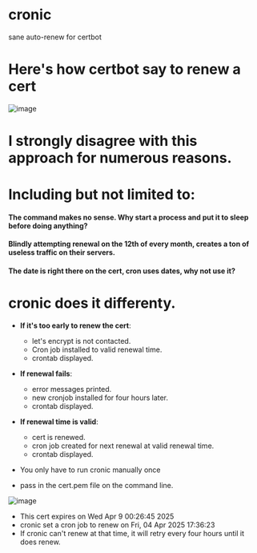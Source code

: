 # cronic
sane auto-renew for certbot
# Here's how certbot say to renew a cert

![image](https://github.com/user-attachments/assets/1c1d8bc7-a170-4e77-b451-f42f0ad16582)

# I strongly disagree with this approach for numerous reasons.
# Including but not limited to:
#### The command makes no sense. Why start a process and put it to sleep before doing anything?

#### Blindly attempting renewal on the 12th of every month, creates a ton of useless traffic on their servers.

#### The date is right there on the cert, cron uses dates, why not use it?

# cronic does it differenty.

* __If it's too early to renew the cert__: 
  * let's encrypt is not contacted. 
  * Cron job installed to valid renewal time.
  * crontab displayed.

* __If renewal fails__:
  * error messages printed.
  * new cronjob installed for four hours later.
  * crontab displayed.

* __If renewal time is valid__:
  * cert is renewed.
  * cron job created for next renewal at valid renewal time.
  * crontab displayed.

* You only have to run cronic manually once

* pass in the cert.pem file on the command line.

![image](https://github.com/user-attachments/assets/635fb10c-1408-40b2-a845-939e5e34981a)

* This cert expires on  Wed Apr  9 00:26:45 2025
* cronic set a cron job to renew on  Fri, 04 Apr 2025 17:36:23
* If cronic can't renew at that time, it will retry every four hours until it does renew.



